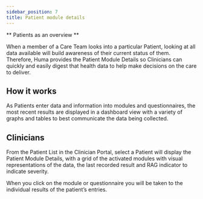 ```yaml
---
sidebar_position: 7
title: Patient module details  
---
```


** Patients as an overview **

When a member of a Care Team looks into a particular Patient, looking at all data available will build awareness of their current status of them. Therefore, Huma provides the Patient Module Details so Clinicians can quickly and easily digest that health data to help make decisions on the care to deliver.

## How it works

As Patients enter data and information into modules and questionnaires, the most recent results are displayed in a dashboard view with a variety of graphs and tables to best communicate the data being collected.

## Clinicians

From the Patient List in the Clinician Portal, select a Patient will display the Patient Module Details, with a grid of the activated modules with visual representations of the data, the last recorded result and RAG indicator to indicate severity.

When you click on the module or questionnaire you will be taken to the individual results of the patient’s entries.
